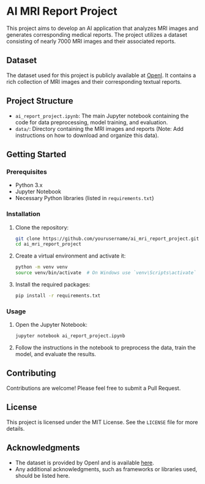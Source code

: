 # AI MRI Report Project

This project aims to develop an AI application that analyzes MRI images and generates corresponding medical reports. The project utilizes a dataset consisting of nearly 7000 MRI images and their associated reports.

## Dataset

The dataset used for this project is publicly available at [OpenI](https://openi.nlm.nih.gov/). It contains a rich collection of MRI images and their corresponding textual reports.

## Project Structure

- `ai_report_project.ipynb`: The main Jupyter notebook containing the code for data preprocessing, model training, and evaluation.
- `data/`: Directory containing the MRI images and reports (Note: Add instructions on how to download and organize this data).

## Getting Started

### Prerequisites

- Python 3.x
- Jupyter Notebook
- Necessary Python libraries (listed in `requirements.txt`)

### Installation

1. Clone the repository:
    ```bash
    git clone https://github.com/yourusername/ai_mri_report_project.git
    cd ai_mri_report_project
    ```

2. Create a virtual environment and activate it:
    ```bash
    python -m venv venv
    source venv/bin/activate  # On Windows use `venv\Scripts\activate`
    ```

3. Install the required packages:
    ```bash
    pip install -r requirements.txt
    ```

### Usage

1. Open the Jupyter Notebook:
    ```bash
    jupyter notebook ai_report_project.ipynb
    ```

2. Follow the instructions in the notebook to preprocess the data, train the model, and evaluate the results.

## Contributing

Contributions are welcome! Please feel free to submit a Pull Request.

## License

This project is licensed under the MIT License. See the `LICENSE` file for more details.

## Acknowledgments

- The dataset is provided by OpenI and is available [here](https://openi.nlm.nih.gov/).
- Any additional acknowledgments, such as frameworks or libraries used, should be listed here.

